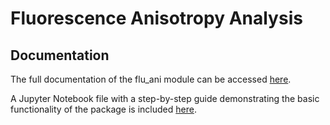 # Fluorescence Anisotropy Analysis


## Documentation
The full documentation of the flu_ani module can be accessed [here](https://mariuszlas.github.io/Fluorescence-Anisotropy-Analysis/).

A Jupyter Notebook file with a step-by-step guide demonstrating the basic functionality of the package is included [here](https://github.com/mariuszlas/Fluorescence-Anisotropy-Analysis/tree/main/docs/demo).
